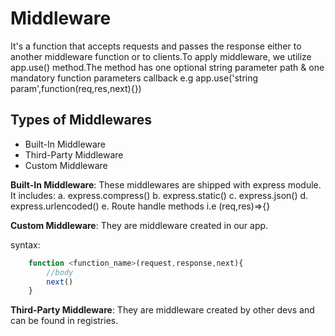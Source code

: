 # Middleware

It's a function that accepts requests and passes the response either to another middleware function or to clients.To apply middleware, we utilize app.use() method.The method has one optional string parameter path & one mandatory function parameters callback e.g app.use('string param',function(req,res,next){})

## Types of Middlewares

- Built-In Middleware
- Third-Party Middleware
- Custom Middleware

**Built-In Middleware**: These middlewares are shipped with express module.
It includes:
  a. express.compress()
  b. express.static()
  c. express.json()
  d. express.urlencoded()
  e. Route handle methods i.e (req,res)=>{}

**Custom Middleware**: They are middleware created in our app.

syntax:

```js
    function <function_name>(request,response,next){
        //body
        next()
    }
```

**Third-Party Middleware**: They are middleware created by other devs and can be found in registries.
